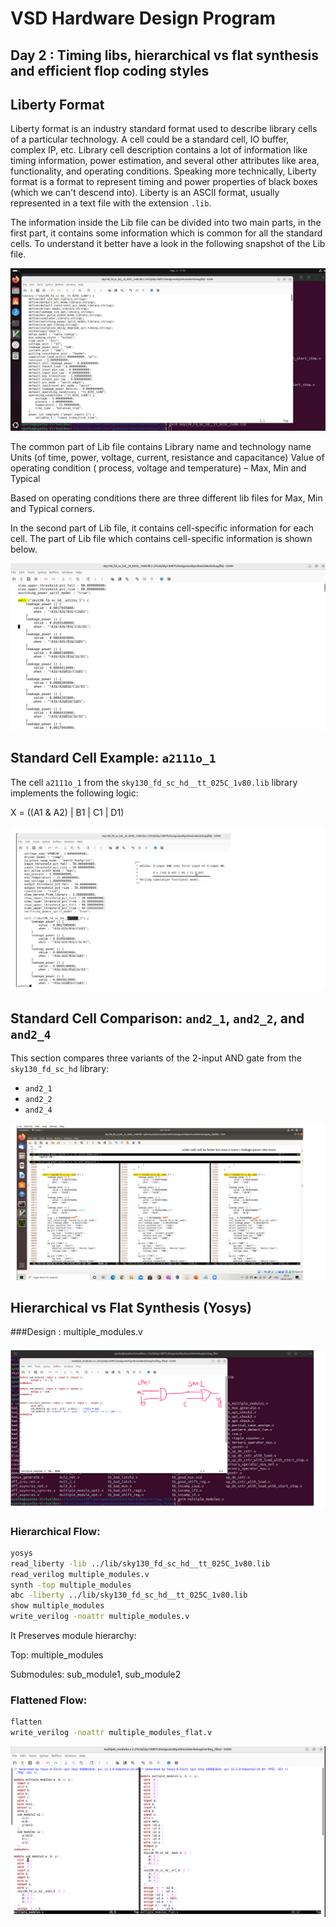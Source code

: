 # VSD Hardware Design Program

## Day 2 : Timing libs, hierarchical vs flat synthesis and efficient flop coding styles

## Liberty Format

Liberty format is an industry standard format used to describe library cells of a particular technology. A cell could be a standard cell, IO buffer, complex IP, etc. Library cell description contains a lot of information like timing information, power estimation, and several other attributes like area, functionality, and operating conditions. Speaking more technically, Liberty format is a format to represent timing and power properties of black boxes (which we can't descend into). Liberty is an ASCII format, usually represented in a text file with the extension `.lib`.

The information inside the Lib file can be divided into two main parts, in the first part, it contains some information which is common for all the standard cells. To understand it better have a look in the following snapshot of the Lib file.

![Alt Text](Images/1.png)

The common part of Lib file contains
Library name and technology name
Units (of time, power, voltage, current, resistance and capacitance)
Value of operating condition ( process, voltage and temperature) – Max, Min and Typical 

Based on operating conditions there are three different lib files for Max, Min and Typical corners. 

In the second part of Lib file, it contains cell-specific information for each cell. The part of Lib file which contains cell-specific information is shown below.

![Alt Text](Images/2.png)

## Standard Cell Example: `a2111o_1`

The cell `a2111o_1` from the `sky130_fd_sc_hd__tt_025C_1v80.lib` library implements the following logic:

X = ((A1 & A2) | B1 | C1 | D1)

![Alt Text](Images/3.png)

## Standard Cell Comparison: `and2_1`, `and2_2`, and `and2_4`

This section compares three variants of the 2-input AND gate from the `sky130_fd_sc_hd` library:
- `and2_1`
- `and2_2`
- `and2_4`

![Alt Text](Images/4.png)

## Hierarchical vs Flat Synthesis (Yosys)

###Design : multiple_modules.v

![Alt Text](Images/6.png)

### Hierarchical Flow:
```bash
yosys
read_liberty -lib ../lib/sky130_fd_sc_hd__tt_025C_1v80.lib
read_verilog multiple_modules.v
synth -top multiple_modules
abc -liberty ../lib/sky130_fd_sc_hd__tt_025C_1v80.lib
show multiple_modules
write_verilog -noattr multiple_modules.v
```

It Preserves module hierarchy:

Top: multiple_modules

Submodules: sub_module1, sub_module2


### Flattened Flow:

```bash
flatten
write_verilog -noattr multiple_modules_flat.v
```
![Alt Text](Images/5.png)


